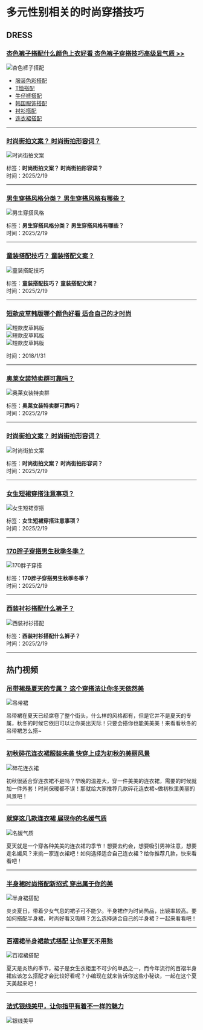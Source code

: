 # 多元性别相关的时尚穿搭技巧

## DRESS

### [杏色裤子搭配什么颜色上衣好看 杏色裤子穿搭技巧高级显气质 >>](https://dress.yxlady.com/202405/1567987.shtml)

![杏色裤子搭配](https://imgc.yxlady.com/juhe/uploads/tuijian/tuijianimage/202405061009055335.jpg)

- [服装色彩搭配](https://dress.yxlady.com/fz/fuzhuangsecaidapei.shtml)
- [T恤搭配](https://dress.yxlady.com/fz/Txudapei.shtml)
- [牛仔裤搭配](https://dress.yxlady.com/fz/niuzikudapei.shtml)
- [韩国服饰搭配](https://dress.yxlady.com/fz/hanguofushidapei.shtml)
- [衬衫搭配](https://dress.yxlady.com/fz/chenshandapei.shtml)
- [连衣裙搭配](https://dress.yxlady.com/fz/lianyiqundapei.shtml)

---

### [时尚街拍文案？ 时尚街拍形容词？](https://dress.yxlady.com/202502/2049794.shtml)

![时尚街拍文案](https://img3.yxlady.com/fs/UploadFiles_2682/20240605152246_28283.jpeg)

标签：**时尚街拍文案？ 时尚街拍形容词？**  
时间：2025/2/19

---

### [男生穿搭风格分类？ 男生穿搭风格有哪些？](https://dress.yxlady.com/202502/2049784.shtml)

![男生穿搭风格](https://img3.yxlady.com/fs/UploadFiles_2682/20240605152246_28283.jpeg)

标签：**男生穿搭风格分类？ 男生穿搭风格有哪些？**  
时间：2025/2/19

---

### [童装搭配技巧？ 童装搭配文案？](https://dress.yxlady.com/202502/2049779.shtml)

![童装搭配技巧](https://img3.yxlady.com/fs/UploadFiles_2682/20240605152246_28283.jpeg)

标签：**童装搭配技巧？ 童装搭配文案？**  
时间：2025/2/19

---

### [短款皮草韩版哪个颜色好看 适合自己的才时尚](https://dress.yxlady.com/201801/1519328.shtml)

![短款皮草韩版](https://imgc.yxlady.com/juhe/uploads/tuijian/tuijianimage/201801311447498198.jpg)  
![短款皮草韩版](https://imgc.yxlady.com/juhe/uploads/tuijian/tuijianimage/201801311448036265.jpg)  
![短款皮草韩版](https://imgc.yxlady.com/juhe/uploads/tuijian/tuijianimage/201801311448252030.jpg)  

时间：2018/1/31

---

### [奥莱女装特卖群可靠吗？](https://dress.yxlady.com/202502/2049768.shtml)

![奥莱女装特卖群](https://img3.yxlady.com/fs/UploadFiles_2682/20240605152246_28283.jpeg)

标签：**奥莱女装特卖群可靠吗？**  
时间：2025/2/19

---

### [时尚街拍文案？ 时尚街拍形容词？](https://dress.yxlady.com/202502/2049759.shtml)

![时尚街拍文案](https://img3.yxlady.com/fs/UploadFiles_2682/20240605152246_28283.jpeg)

标签：**时尚街拍文案？ 时尚街拍形容词？**  
时间：2025/2/19

---

### [女生短裙穿搭注意事项？](https://dress.yxlady.com/202502/2049752.shtml)

![女生短裙穿搭](https://img3.yxlady.com/fs/UploadFiles_2682/20240605152246_28283.jpeg)

标签：**女生短裙穿搭注意事项？**  
时间：2025/2/19

---

### [170胖子穿搭男生秋季冬季？](https://dress.yxlady.com/202502/2049750.shtml)

![170胖子穿搭](https://img3.yxlady.com/fs/UploadFiles_2682/20240605152246_28283.jpeg)

标签：**170胖子穿搭男生秋季冬季？**  
时间：2025/2/19

---

### [西装衬衫搭配什么裤子？](https://dress.yxlady.com/202502/2049746.shtml)

![西装衬衫搭配](https://img3.yxlady.com/fs/UploadFiles_2682/20240605152246_28283.jpeg)

标签：**西装衬衫搭配什么裤子？**  
时间：2025/2/19

---

## 热门视频

### [吊带裙是夏天的专属？ 这个穿搭法让你冬天依然美](https://life.yxlady.com/comic/201711/630315.shtml)

![吊带裙](https://imgc.yxlady.com/juhe/uploads/tuijian/tuijianimage/201711201403233504.jpg)

吊带裙在夏天已经席卷了整个街头，什么样的风格都有，但是它并不是夏天的专属，秋冬的时候它依旧可以让你美出天际！只要会搭你也能美美美！来看看秋冬的吊带裙怎么搭~

---

### [初秋碎花连衣裙服装来袭 快穿上成为初秋的美丽风景](https://life.yxlady.com/comic/201710/626485.shtml)

![碎花连衣裙](https://imgc.yxlady.com/juhe/uploads/tuijian/tuijianimage/201710191804488096.jpg)

初秋很适合穿连衣裙不是吗？早晚的温差大，穿一件美美的连衣裙，需要的时候就加一件外套！时尚保暖都不误！那就给大家推荐几款碎花连衣裙~做初秋里美丽的风景吧！

---

### [就穿这几款连衣裙 展现你的名媛气质](https://life.yxlady.com/comic/201708/615175.shtml)

![名媛气质](https://imgc.yxlady.com/juhe/uploads/tuijian/tuijianimage/201708171038461979.jpg)

夏天就是一个穿各种美美的连衣裙的季节！想要去约会，想要吸引男神注意，想要走名媛风？来挑一家连衣裙吧！如何选择适合自己连衣裙？给你推荐几款，快来看看吧！

---

### [半身裙时尚搭配新招式  穿出属于你的美](https://life.yxlady.com/comic/201708/613975.shtml)

![半身裙搭配](https://imgc.yxlady.com/juhe/uploads/tuijian/tuijianimage/201708101131072330.jpg)

炎炎夏日，带着少女气息的裙子可不能少。半身裙作为时尚热品，出镜率较高。要如何搭配半身裙，时尚好看又吸睛？怎么选择适合自己的半身裙？一起来看看吧！

---

### [百褶裙半身裙款式搭配 让你夏天不用愁](https://life.yxlady.com/comic/201707/610987.shtml)

![百褶裙搭配](https://imgc.yxlady.com/juhe/uploads/tuijian/tuijianimage/201707191410284958.jpg)

夏天是炎热的季节，裙子是女生衣柜里不可少的单品之一，而今年流行的百褶半身裙应该怎么搭配才会比较好看呢？小编现在就来告诉你这些小秘诀，一起在这个夏天美起来吧！  

---

### [法式银线美甲，让你指甲有着不一样的魅力](https://life.yxlady.com/comic/201706/607253.shtml)

![银线美甲](https://imgc.yxlady.com/juhe/uploads/tuijian/tuijianimage/201706291537492214.jpg)